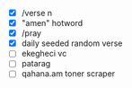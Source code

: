 - [X] /verse n
- [X] "amen" hotword
- [X] /pray
- [X] daily seeded random verse
- [ ] ekegheci vc
- [ ] patarag
- [ ] qahana.am toner scraper
